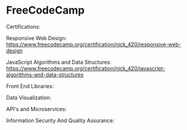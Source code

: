 # FreeCodeCamp
 
Certifications: 

Responsive Web Design: https://www.freecodecamp.org/certification/nick_420/responsive-web-design

JavaScript Algorithms and Data Structures: https://www.freecodecamp.org/certification/nick_420/javascript-algorithms-and-data-structures

Front End Libraries: 

Data Visualization: 

API's and Microservices:

Information Security And Quality Assurance: 
